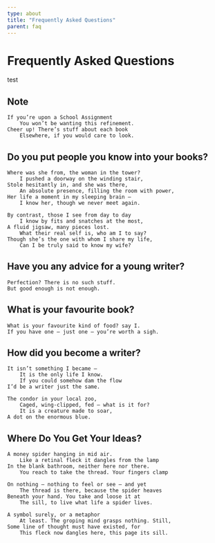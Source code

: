 ```yaml
---
type: about
title: "Frequently Asked Questions"
parent: faq
---
```



Frequently Asked Questions
==========================

test

Note
----

    If you’re upon a School Assignment
        You won’t be wanting this refinement.
    Cheer up! There’s stuff about each book
        Elsewhere, if you would care to look.


Do you put people you know into your books?
-------------------------------------------

    Where was she from, the woman in the tower?
        I pushed a doorway on the winding stair,
    Stole hesitantly in, and she was there,
        An absolute presence, filling the room with power,
    Her life a moment in my sleeping brain —
        I know her, though we never meet again.

    By contrast, those I see from day to day
        I know by fits and snatches at the most,
    A fluid jigsaw, many pieces lost.
        What their real self is, who am I to say?
    Though she’s the one with whom I share my life,
        Can I be truly said to know my wife?

Have you any advice for a young writer?
---------------------------------------

    Perfection? There is no such stuff.
    But good enough is not enough.

What is your favourite book?
----------------------------

    What is your favourite kind of food? say I.
    If you have one — just one — you’re worth a sigh.

How did you become a writer?
----------------------------

    It isn’t something I became —
        It is the only life I know.
        If you could somehow dam the flow
    I’d be a writer just the same.

    The condor in your local zoo,
        Caged, wing-clipped, fed — what is it for?
        It is a creature made to soar,
    A dot on the enormous blue.

Where Do You Get Your Ideas?
----------------------------

    A money spider hanging in mid air.
        Like a retinal fleck it dangles from the lamp
    In the blank bathroom, neither here nor there.
        You reach to take the thread. Your fingers clamp

    On nothing — nothing to feel or see — and yet
        The thread is there, because the spider heaves
    Beneath your hand. You take and loose it at
        The sill, to live what life a spider lives.

    A symbol surely, or a metaphor
        At least. The groping mind grasps nothing. Still,
    Some line of thought must have existed, for
        This fleck now dangles here, this page its sill.
